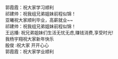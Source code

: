 
郭霞霞：祝大家学习顺利
<br>
祁建帅：祝我组兄弟姐妹前程似锦！
<br>
亚曦祝大家顺利毕业，高薪就业~~
<br>
祁建帅：祝我组兄弟姐妹前程似锦！
<br>
王远播: 祝兄弟姐妹们生活无忧无虑,赚钱消费,享受时光!
<br>
我杨宇翔祝大家新年快乐
<br>
殷俊 :祝大家 开开心心
<br>
郭霞霞：祝大家学业顺利
<br>

